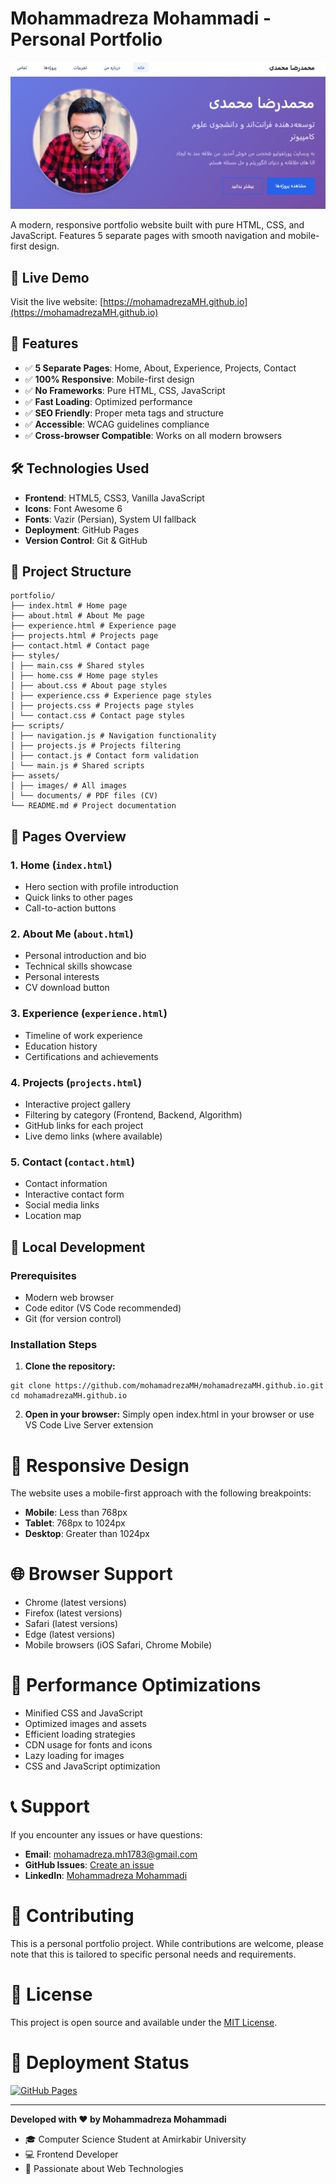 # Mohammadreza Mohammadi - Personal Portfolio

![Portfolio Preview](assets/images/preview.png)

A modern, responsive portfolio website built with pure HTML, CSS, and JavaScript. Features 5 separate pages with smooth navigation and mobile-first design.

## 🚀 Live Demo

Visit the live website: [https://mohamadrezaMH.github.io](https://mohamadrezaMH.github.io)

## 📱 Features

- ✅ **5 Separate Pages**: Home, About, Experience, Projects, Contact
- ✅ **100% Responsive**: Mobile-first design
- ✅ **No Frameworks**: Pure HTML, CSS, JavaScript
- ✅ **Fast Loading**: Optimized performance
- ✅ **SEO Friendly**: Proper meta tags and structure
- ✅ **Accessible**: WCAG guidelines compliance
- ✅ **Cross-browser Compatible**: Works on all modern browsers

## 🛠️ Technologies Used

- **Frontend**: HTML5, CSS3, Vanilla JavaScript
- **Icons**: Font Awesome 6
- **Fonts**: Vazir (Persian), System UI fallback
- **Deployment**: GitHub Pages
- **Version Control**: Git & GitHub

## 📁 Project Structure
```
portfolio/
├── index.html # Home page
├── about.html # About Me page
├── experience.html # Experience page
├── projects.html # Projects page
├── contact.html # Contact page
├── styles/
│ ├── main.css # Shared styles
│ ├── home.css # Home page styles
│ ├── about.css # About page styles
│ ├── experience.css # Experience page styles
│ ├── projects.css # Projects page styles
│ └── contact.css # Contact page styles
├── scripts/
│ ├── navigation.js # Navigation functionality
│ ├── projects.js # Projects filtering
│ ├── contact.js # Contact form validation
│ └── main.js # Shared scripts
├── assets/
│ ├── images/ # All images
│ └── documents/ # PDF files (CV)
└── README.md # Project documentation
```


## 🎯 Pages Overview

### 1. Home (`index.html`)
- Hero section with profile introduction
- Quick links to other pages
- Call-to-action buttons

### 2. About Me (`about.html`)
- Personal introduction and bio
- Technical skills showcase
- Personal interests
- CV download button

### 3. Experience (`experience.html`)
- Timeline of work experience
- Education history
- Certifications and achievements

### 4. Projects (`projects.html`)
- Interactive project gallery
- Filtering by category (Frontend, Backend, Algorithm)
- GitHub links for each project
- Live demo links (where available)

### 5. Contact (`contact.html`)
- Contact information
- Interactive contact form
- Social media links
- Location map

## 🚀 Local Development

### Prerequisites
- Modern web browser
- Code editor (VS Code recommended)
- Git (for version control)

### Installation Steps

1. **Clone the repository:**
```
git clone https://github.com/mohamadrezaMH/mohamadrezaMH.github.io.git
cd mohamadrezaMH.github.io
```
2. **Open in your browser:**
Simply open index.html in your browser or use VS Code Live Server extension
# 📱 Responsive Design

The website uses a mobile-first approach with the following breakpoints:

- **Mobile**: Less than 768px
- **Tablet**: 768px to 1024px  
- **Desktop**: Greater than 1024px

# 🌐 Browser Support

- Chrome (latest versions)
- Firefox (latest versions)
- Safari (latest versions)
- Edge (latest versions)
- Mobile browsers (iOS Safari, Chrome Mobile)

# 🔧 Performance Optimizations

- Minified CSS and JavaScript
- Optimized images and assets
- Efficient loading strategies
- CDN usage for fonts and icons
- Lazy loading for images
- CSS and JavaScript optimization

# 📞 Support

If you encounter any issues or have questions:

- **Email**: [mohamadreza.mh1783@gmail.com](mailto:mohamadreza.mh1783@gmail.com)
- **GitHub Issues**: [Create an issue](https://github.com/mohamadrezaMH/mohamadrezaMH.github.io/issues)
- **LinkedIn**: [Mohammadreza Mohammadi](https://linkedin.com/in/mohammadreza-mohammadi-7377b5277)

# 🤝 Contributing

This is a personal portfolio project. While contributions are welcome, please note that this is tailored to specific personal needs and requirements.

# 📄 License

This project is open source and available under the [MIT License](LICENSE).

# 🚀 Deployment Status

[![GitHub Pages](https://img.shields.io/badge/GitHub%20Pages-Deployed-success?style=for-the-badge&logo=github)](https://mohamadrezaMH.github.io)

---

**Developed with ❤️ by Mohammadreza Mohammadi**

- 🎓 Computer Science Student at Amirkabir University
- 💻 Frontend Developer  
- 🚀 Passionate about Web Technologies
